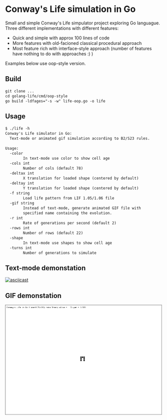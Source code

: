 # Conway's Life simulation in Go

Small and simple Conway's Life simpulator project exploring Go languague. Three different implementations with different features:

- Quick and simple with approx 100 lines of code
- More features with old-facioned classical procedural approach
- Most feature rich with interface-style approach (number of features have nothing to do with approaches :) )

Examples below use oop-style version.

## Build

```
git clone ...
cd golang-life/cmd/oop-style
go build -ldfages="-s -w" life-oop.go -o life
```

## Usage

```
$ ./life -h
Conway's Life simulator in Go:
  Text-mode or animated gif simulation according to B2/S23 rules.

Usage:
  -color
    	In text-mode use color to show cell age
  -cols int
    	Number of cols (default 78)
  -deltax int
    	X translation for loaded shape (centered by default)
  -deltay int
    	Y translation for loaded shape (centered by default)
  -f string
    	Load life pattern from LIF 1.05/1.06 file
  -gif string
    	Instead of text-mode, generate animated GIF file with
    	specified name containing the evolution.
  -r int
    	Rate of generations per second (default 2)
  -rows int
    	Number of rows (default 22)
  -shape
    	In text-mode use shapes to show cell age
  -turns int
    	Number of generations to simulate
```

## Text-mode demonstation

[![asciicast](https://asciinema.org/a/UtQosxric9ff5DggaombI0zBW.png)](https://asciinema.org/a/UtQosxric9ff5DggaombI0zBW)

## GIF demonstation

![](images/piheptomino.gif)